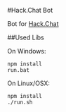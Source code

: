 #Hack.Chat Bot

Bot for [Hack.Chat](https://github.com/AndrewBelt/hack.chat)



##Used Libs

On Windows:
```shell
npm install
run.bat
```
On Linux/OSX:
```shell
npm install
./run.sh
```
